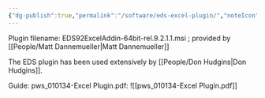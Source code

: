 ```yaml
---
{"dg-publish":true,"permalink":"/software/eds-excel-plugin/","noteIcon":"","created":"2025-05-20T10:31:34.060-05:00"}
---
```


Plugin filename: EDS92ExcelAddin-64bit-rel.9.2.1.1.msi ; provided by [[People/Matt Dannemueller\|Matt Dannemueller]]

The EDS plugin has been used extensively by [[People/Don Hudgins\|Don Hudgins]].

Guide: pws_010134-Excel Plugin.pdf: ![[pws_010134-Excel Plugin.pdf]]
